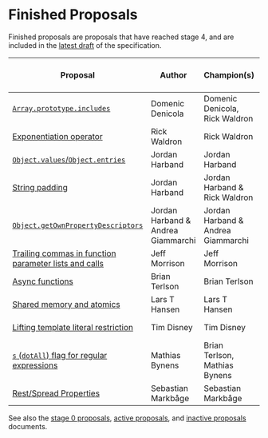 # Finished Proposals

Finished proposals are proposals that have reached stage 4, and are included in the [latest draft](https://tc39.github.io/ecma262/) of the specification.

| Proposal                                                                 | Author                             | Champion(s)                        | TC39 meeting notes                        | Expected Publication Year |
| ------------------------------------------------------------------------ | ---------------------------------- | ---------------------------------- | ----------------------------------------- | ------------------------- |
| [`Array.prototype.includes`][array-includes]                             | Domenic Denicola                   | Domenic Denicola, Rick Waldron     | [November 2015][array-includes-notes]     | 2016                      |
| [Exponentiation operator][exponentiation]                                | Rick Waldron                       | Rick Waldron                       | [January 2016][exponentiation-notes]      | 2016                      |
| [`Object.values`/`Object.entries`][object-values-entries]                | Jordan Harband                     | Jordan Harband                     | [March 2016][object-values-entries-notes] | 2017                      |
| [String padding][string-padding]                                         | Jordan Harband                     | Jordan Harband & Rick Waldron      | [May 2016][string-padding-notes]          | 2017                      |
| [`Object.getOwnPropertyDescriptors`][object-gopds]                       | Jordan Harband & Andrea Giammarchi | Jordan Harband & Andrea Giammarchi | [May 2016][object-gopds-notes]            | 2017                      |
| [Trailing commas in function parameter lists and calls][function-commas] | Jeff Morrison                      | Jeff Morrison                      | [July 2016][function-commas-notes]        | 2017                      |
| [Async functions][async-await]                                           | Brian Terlson                      | Brian Terlson                      | [July 2016][async-await-notes]            | 2017                      |
| [Shared memory and atomics][atomics]                                     | Lars T Hansen                      | Lars T Hansen                      | [January 2017][atomics-notes]             | 2017                      |
| [Lifting template literal restriction][template-literal-lift]            | Tim Disney                         | Tim Disney                         | [March 2017][template-literal-lift-notes] | 2018                      |
| [`s` (`dotAll`) flag for regular expressions][dot-all]                   | Mathias Bynens                     | Brian Terlson, Mathias Bynens      | [November 2017][dot-all-notes]            | 2018                      |
| [Rest/Spread Properties][object-rest-spread]                             | Sebastian Markbåge                 | Sebastian Markbåge                 | January 2018                              | 2018

See also the [stage 0 proposals](stage-0-proposals.md), [active proposals](README.md), and [inactive proposals](inactive-proposals.md) documents.

[array-includes]: https://github.com/tc39/Array.prototype.includes
[array-includes-notes]: https://github.com/rwaldron/tc39-notes/blob/master/es7/2015-11/nov-17.md#arrayprototypeincludes
[exponentiation]: https://github.com/rwaldron/exponentiation-operator
[exponentiation-notes]: https://github.com/rwaldron/tc39-notes/blob/master/es7/2016-01/2016-01-28.md#5xviii-exponentiation-operator-rw
[object-values-entries]: https://github.com/tc39/proposal-object-values-entries
[object-values-entries-notes]: https://github.com/rwaldron/tc39-notes/blob/master/es7/2016-03/march-29.md#objectvalues--objectentries
[string-padding]: https://github.com/tc39/proposal-string-pad-start-end
[string-padding-notes]: https://github.com/rwaldron/tc39-notes/blob/master/es7/2016-05/may-25.md#stringprototypepadstartend-jhd
[object-gopds]: https://github.com/ljharb/proposal-object-getownpropertydescriptors
[object-gopds-notes]: https://github.com/rwaldron/tc39-notes/blob/master/es7/2016-05/may-25.md#objectgetownpropertydescriptors-jhd
[function-commas]: https://github.com/tc39/proposal-trailing-function-commas
[function-commas-notes]: https://github.com/rwaldron/tc39-notes/blob/master/es7/2016-07/jul-26.md#9ie-trailing-commas-in-functions
[async-await]: https://github.com/tc39/ecmascript-asyncawait
[async-await-notes]: https://github.com/rwaldron/tc39-notes/blob/master/es7/2016-07/jul-28.md#10iv-async-functions
[atomics]: https://github.com/tc39/ecmascript_sharedmem
[atomics-notes]: https://github.com/rwaldron/tc39-notes/blob/master/es7/2017-01/jan-24.md#13if-seeking-stage-4-for-sharedarraybuffer
[template-literal-lift]: https://github.com/tc39/proposal-template-literal-revision
[template-literal-lift-notes]: https://github.com/rwaldron/tc39-notes/blob/master/es8/2017-03/mar-21.md#10ia-template-literal-updates
[dot-all]: https://github.com/tc39/proposal-regexp-dotall-flag
[dot-all-notes]: https://github.com/rwaldron/tc39-notes/blob/master/es8/2017-11/nov-28.md#9ie-regexp-dotall-status-update
[object-rest-spread]: https://github.com/tc39/proposal-object-rest-spread
